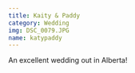 ```yaml
---
title: Kaity & Paddy
category: Wedding
img: DSC_0079.JPG
name: katypaddy
---
```


An excellent wedding out in Alberta!
